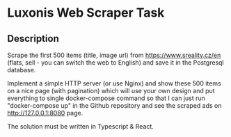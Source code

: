 # Luxonis Web Scraper Task

## Description

Scrape the first 500 items (title, image url) from https://www.sreality.cz/en (flats, sell - you can switch the web to English) and save it in the Postgresql database.

Implement a simple HTTP server (or use Nginx) and show these 500 items on a nice page (with pagination) which will use your own design and put everything to single docker-compose command so that I can just run "docker-compose up" in the Github repository and see the scraped ads on http://127.0.0.1:8080 page.

The solution must be written in Typescript & React.

